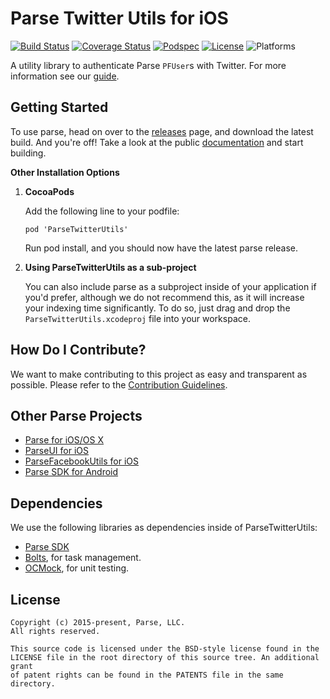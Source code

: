 # Parse Twitter Utils for iOS

[![Build Status][build-status-svg]][build-status-link]
[![Coverage Status][coverage-status-svg]][coverage-status-link]
[![Podspec][podspec-svg]][podspec-link]
[![License][license-svg]][license-link]
![Platforms][platforms-svg]

A utility library to authenticate Parse `PFUser`s with Twitter. For more information see our [guide][guide].

## Getting Started

To use parse, head on over to the [releases][releases] page, and download the latest build.
And you're off! Take a look at the public [documentation][docs] and start building.

**Other Installation Options**

 1. **CocoaPods**

    Add the following line to your podfile:

        pod 'ParseTwitterUtils'

    Run pod install, and you should now have the latest parse release.

 2. **Using ParseTwitterUtils as a sub-project**

    You can also include parse as a subproject inside of your application if you'd prefer, although we do not recommend this, as it will increase your indexing time significantly. To do so, just drag and drop the `ParseTwitterUtils.xcodeproj` file into your workspace.

## How Do I Contribute?

We want to make contributing to this project as easy and transparent as possible. Please refer to the [Contribution Guidelines][contributing].

## Other Parse Projects

 - [Parse for iOS/OS X][parse-iosx-link]
 - [ParseUI for iOS][parseui-ios-link]
 - [ParseFacebookUtils for iOS][parsefacebookutils-ios-link]
 - [Parse SDK for Android][android-sdk-link]

## Dependencies

We use the following libraries as dependencies inside of ParseTwitterUtils:

 - [Parse SDK][parse-iosx-link]
 - [Bolts][bolts-framework], for task management.
 - [OCMock][ocmock-framework], for unit testing.

## License

```
Copyright (c) 2015-present, Parse, LLC.
All rights reserved.

This source code is licensed under the BSD-style license found in the
LICENSE file in the root directory of this source tree. An additional grant 
of patent rights can be found in the PATENTS file in the same directory.
```

 [parse.com]: https://www.parse.com/products/ios
 [docs]: https://www.parse.com/docs/ios/guide
 [guide]: https://parse.com/docs/ios/guide#users-twitter-users
 [blog]: https://blog.parse.com/

 [parse-iosx-link]: https://github.com/ParsePlatform/Parse-SDK-iOS-OSX
 [parseui-ios-link]: https://github.com/ParsePlatform/ParseUI-iOS
 [parsefacebookutils-ios-link]: https://github.com/ParsePlatform/ParseFacebookUtils-iOS
 [android-sdk-link]: https://github.com/ParsePlatform/Parse-SDK-Android

 [releases]: https://github.com/ParsePlatform/ParseTwitterUtils-iOS/releases
 [contributing]: https://github.com/ParsePlatform/ParseTwitterUtils-iOS/blob/master/CONTRIBUTING.md

 [bolts-framework]: https://github.com/BoltsFramework/Bolts-iOS
 [ocmock-framework]: http://ocmock.org

 [build-status-svg]: https://travis-ci.org/ParsePlatform/ParseTwitterUtils-iOS.svg
 [build-status-link]: https://travis-ci.org/ParsePlatform/ParseTwitterUtils-iOS/branches

 [coverage-status-svg]: https://codecov.io/github/ParsePlatform/ParseTwitterUtils-iOS/coverage.svg?branch=master
 [coverage-status-link]: https://codecov.io/github/ParsePlatform/ParseTwitterUtils-iOS?branch=master

 [license-svg]: https://img.shields.io/badge/license-BSD-lightgrey.svg
 [license-link]: https://github.com/ParsePlatform/ParseTwitterUtils-iOS/blob/master/LICENSE

 [podspec-svg]: https://img.shields.io/cocoapods/v/ParseTwitterUtils.svg
 [podspec-link]: https://cocoapods.org/pods/ParseTwitterUtils

 [platforms-svg]: https://img.shields.io/badge/platform-ios-lightgrey.svg

